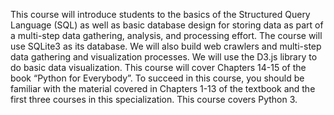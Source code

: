 This course will introduce students to the basics of the Structured Query Language (SQL) as well as basic database design for storing data as part of a multi-step data gathering, analysis, and processing effort.  The course will use SQLite3 as its database.  We will also build web crawlers and multi-step data gathering and visualization processes.  We will use the D3.js library to do basic data visualization.  This course will cover Chapters 14-15 of the book “Python for Everybody”. To succeed in this course, you should be familiar with the material covered in Chapters 1-13 of the textbook and the first three courses in this specialization. This course covers Python 3.
